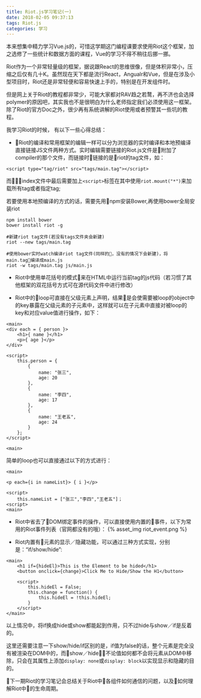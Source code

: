 ```yaml
---
title: Riot.js学习笔记(一)
date: 2018-02-05 09:37:13
tags: Riot.js
categories: 学习
---
```

本来想集中精力学习Vue.js的，可惜这学期这门编程课要求使用Riot这个框架，加之选修了一些统计和数据方面的课程，Vue的学习不得不稍往后挪一挪。

Riot作为一个非常轻量级的框架，据说跟React的思维很像，但是体积非常小，压缩之后仅有几十K。虽然现在天下都是流行React，Angualr和Vue，但是在涉及小型项目时，Riot还是非常轻便和容易快速上手的，特别是在开发组件时。

但是网上关于Riot的教程都非常少，可能大家都对RAV趋之若鹜，再不济也会选择polymer的原因吧，其实我也不是很明白为什么老师指定我们必须使用这一框架。除了Riot的官方Doc之外，很少再有系统讲解的Riot使用或者预警其一些坑的教程。

我学习Riot的时候， 有以下一些心得总结：

* Riot的编译和常用框架的编辑一样可以分为浏览器的实时编译和本地预编译直接链接JS文件两种方式。实时编辑需要链接的Riot.js文件是附加了compiler的那个文件，而链接时链接的是riot的tag文件，如：
```
<script type="tag/riot" src="tags/main.tag"></script>
```
而index文件中最后需要加上`<script>`标签在其中使用`riot.mount("*")`来加载所有tag或者指定tag;

若要使用本地预编译的方式的话，需要先用npm安装Bower,再使用bower全局安装riot
```
npm install bower
bower install riot -g

#新建riot tag文件(若没有tags文件夹会新建)
riot --new tags/main.tag

#使用bower实时watch编译riot tag文件(同样的，没有的情况下会新建)，将main.tag编译成main.js
riot -w tags/main.tag js/main.js
```

* Riot中使用单花括号的模式来在HTML中运行当前tag的js代码（若习惯了其他框架的双花括号方式可在源代码文件中进行修改）

* Riot中的loop可直接在父级元素上声明，结果是会使需要被loop的object中的key暴露在父级元素的子元素中，这样就可以在子元素中直接对被loop的key和对应value值进行操作，如下：
```
<main>
<div each = { person }>
    <h1>{ name }</h1>
    <p>{ age }</p>
</div>

<script>
    this.person = {
        {
            name: "张三",
            age: 20
        },
        {
            name: "李四",
            age: 17
        },
        {
            name: "王老五",
            age: 24
        }
    };
</script>

<main>
```

简单的loop也可以直接通过以下的方式进行：
```
<main>

<p each={i in nameList}> { i }</p>

<script>
    this.nameList = ["张三","李四","王老五"]；
<script>
<main>
```
* Riot中省去了DOM绑定事件的操作，可以直接使用内置的事件，以下为常用的Riot事件列表（官网都没有的哦）：
{% asset_img riot_event.png %}

* Riot内置有元素的显示／隐藏功能，可以通过三种方式实现，分别是：“if/show/hide”:
```
<main>
    <h1 if={hideEl}>This is the Element to be hided</h1>
    <button onclick={change}>Click Me to Hide/Show the H1</button>

    <script>
        this.hideEl = False;
        this.change = function() {
            this.hideEl = !this.hideEl;
        }
    </script>
</main>
```
以上情况中，将if换成hide或show都能起到作用，只不过hide与show／if是反着的。

这里还需要注意一下show/hide/if区别的是，if值为false的话，整个元素是完全没有被渲染在DOM中的，而show／hide不论值如何都不会将元素从DOM中移除，只会在其属性上添加`display: none`或`display: block`以实现显示和隐藏的目的。




下一期Riot的学习笔记会总结关于Riot中各组件如何通信的问题，以及如何理解Riot中的生命周期。
